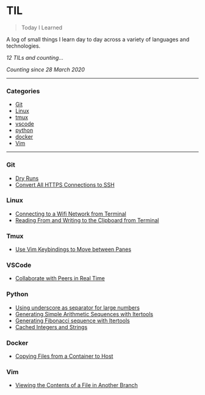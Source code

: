 # TIL

> Today I Learned

A log of small things I learn day to day across a variety of languages and technologies. 

_12 TILs and counting..._

_Counting since 28 March 2020_

---

### Categories

* [Git](#git)
* [Linux](#linux)
* [tmux](#tmux)
* [vscode](#vscode)
* [python](#python)
* [docker](#docker)
* [Vim](#vim)

---

### Git

- [Dry Runs](git/dry-runs.md)
- [Convert All HTTPS Connections to SSH](git/convert-https-to-ssh.md)

### Linux 

- [Connecting to a Wifi Network from Terminal](linux/connecting-to-wifi-from-terminal.md)
- [Reading From and Writing to the Clipboard from Terminal](linux/using-clipboard-from-terminal.md)

### Tmux

- [Use Vim Keybindings to Move between Panes](tmux/use-vim-keybindings-to-move-between-panes.md) 

### VSCode
- [Collaborate with Peers in Real Time](vscode/collaborate-with-peers-in-real-time.md)

### Python
- [Using underscore as separator for large numbers](python/underscore-separator.md)
- [Generating Simple Arithmetic Sequences with Itertools](python/arithmetic-sequences-itertools.md)
- [Generating Fibonacci sequence with Itertools](python/fibonacci-itertools.md)
- [Cached Integers and Strings](python/cached-integers-and-strings.md)

### Docker
- [Copying Files from a Container to Host](docker/copying-files-from-container.md)

### Vim
- [Viewing the Contents of a File in Another Branch](vim/contents-of-file-in-another-branch.md)